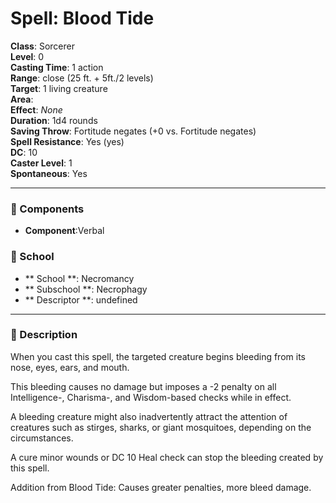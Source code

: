 
# Spell: Blood Tide
**Class**: Sorcerer  
**Level**: 0  
**Casting Time**: 1 action  
**Range**: close (25 ft. + 5ft./2 levels)  
**Target**: 1 living creature  
**Area**:   
**Effect**: _None_  
**Duration**: 1d4 rounds  
**Saving Throw**: Fortitude negates (+0 vs. Fortitude negates)  
**Spell Resistance**: Yes (yes)  
**DC**: 10  
**Caster Level**: 1  
**Spontaneous**: Yes

---

### 🔮 Components
- **Component**:Verbal

### 🏫 School
- ** School **: Necromancy
- ** Subschool **: Necrophagy
- ** Descriptor **: undefined
---

### 📜 Description
When you cast this spell, the targeted creature begins bleeding from its nose, eyes, ears, and mouth.

This bleeding causes no damage but imposes a -2 penalty on all Intelligence-, Charisma-, and Wisdom-based checks while in effect.

A bleeding creature might also inadvertently attract the attention of creatures such as stirges, sharks, or giant mosquitoes, depending on the circumstances.

A cure minor wounds or DC 10 Heal check can stop the bleeding created by this spell.

Addition from Blood Tide: Causes greater penalties, more bleed damage.
